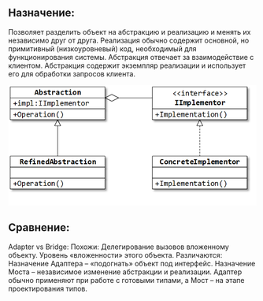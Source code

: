 ﻿## Назначение:
Позволяет разделить объект на абстракцию и реализацию и менять их независимо друг от друга.
Реализация обычно содержит основной, но примитивный (низкоуровневый) код, необходимый для функционирования системы.
Абстракция отвечает за взаимодействие с клиентом. 
Абстракция содержит экземпляр реализации и использует его для обработки запросов клиента.

![Screenshot](UML-Bridge.png)

## Сравнение:
Adapter vs Bridge:
Похожи:
 Делегирование вызовов вложенному объекту.
 Уровень «вложенности» этого объекта.
Различаются:
 Назначение Адаптера – «подогнать» объект под интерфейс. Назначение Моста – независимое изменение абстракции и реализации.
 Адаптер обычно применяют при работе с готовыми типами, а Мост – на этапе проектирования типов.
